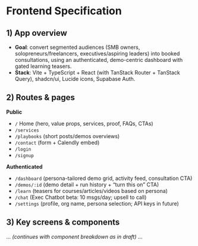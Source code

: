 # Frontend Specification

## 1) App overview
- **Goal**: convert segmented audiences (SMB owners, solopreneurs/freelancers, executives/aspiring leaders) into booked consultations, using an authenticated, demo-centric dashboard with gated learning teasers.
- **Stack**: Vite + TypeScript + React (with TanStack Router + TanStack Query), shadcn/ui, Lucide icons, Supabase Auth.

## 2) Routes & pages
**Public**
- `/` Home (hero, value props, services, proof, FAQs, CTAs)
- `/services`
- `/playbooks` (short posts/demos overviews)
- `/contact` (form + Calendly embed)
- `/login`
- `/signup`

**Authenticated**
- `/dashboard` (persona-tailored demo grid, activity feed, consultation CTA)
- `/demos/:id` (demo detail + run history + “turn this on” CTA)
- `/learn` (teasers for courses/articles/videos based on persona)
- `/chat` (Exec Chatbot beta: 10 msgs/day; upsell to call)
- `/settings` (profile, org name, persona selection; API keys in future)

## 3) Key screens & components
... _(continues with component breakdown as in draft)_ ...
